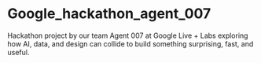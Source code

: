 # Google_hackathon_agent_007
Hackathon project by our team Agent 007 at Google Live + Labs exploring how AI, data, and design can collide to build something surprising, fast, and useful.
